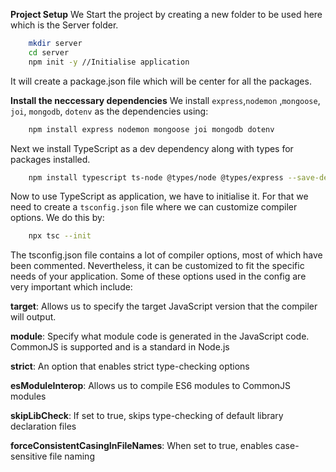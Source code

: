 **Project Setup**
We Start the project by creating a new folder to be used here which is the Server folder.
```bash
    mkdir server
    cd server
    npm init -y //Initialise application
```

It will create a package.json file which will be center for all the packages.

**Install the neccessary dependencies**
We install `express`,`nodemon` ,`mongoose`, `joi`, `mongodb`, `dotenv` as the dependencies using:
```bash
    npm install express nodemon mongoose joi mongodb dotenv
```

Next we install TypeScript as a dev dependency along with types for packages installed.
```bash
    npm install typescript ts-node @types/node @types/express --save-dev
```

Now to use TypeScript as application, we have to initialise it. For that we need to create a `tsconfig.json` file where we can customize compiler options. We do this by:

```bash
    npx tsc --init
```

The tsconfig.json file contains a lot of compiler options, most of which have been commented. Nevertheless, it can be customized to fit the specific needs of your application. Some of these options used in the config are very important which include:

**target**: Allows us to specify the target JavaScript version that the compiler will output.

**module**: Specify what module code is generated in the JavaScript code. CommonJS is supported and is a standard in Node.js

**strict**: An option that enables strict type-checking options

**esModuleInterop**: Allows us to compile ES6 modules to CommonJS modules

**skipLibCheck**: If set to true, skips type-checking of default library declaration files

**forceConsistentCasingInFileNames**: When set to true, enables case-sensitive file naming
